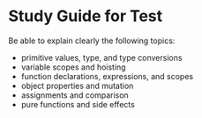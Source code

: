 # Study Guide for Test
Be able to explain clearly the following topics:
* primitive values, type, and type conversions
* variable scopes and hoisting
* function declarations, expressions, and scopes
* object properties and mutation
* assignments and comparison
* pure functions and side effects
